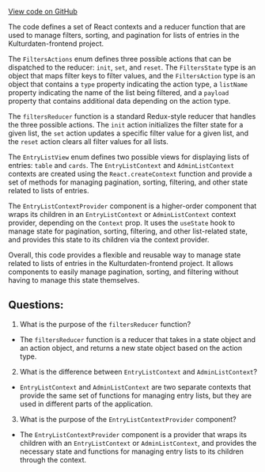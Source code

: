 [View code on GitHub](https://github.com/technologiestiftung/kulturdaten-frontend/blob/master/components/EntryList/EntryListContext.tsx)

The code defines a set of React contexts and a reducer function that are used to manage filters, sorting, and pagination for lists of entries in the Kulturdaten-frontend project. 

The `FiltersActions` enum defines three possible actions that can be dispatched to the reducer: `init`, `set`, and `reset`. The `FiltersState` type is an object that maps filter keys to filter values, and the `FiltersAction` type is an object that contains a `type` property indicating the action type, a `listName` property indicating the name of the list being filtered, and a `payload` property that contains additional data depending on the action type. 

The `filtersReducer` function is a standard Redux-style reducer that handles the three possible actions. The `init` action initializes the filter state for a given list, the `set` action updates a specific filter value for a given list, and the `reset` action clears all filter values for all lists. 

The `EntryListView` enum defines two possible views for displaying lists of entries: `table` and `cards`. The `EntryListContext` and `AdminListContext` contexts are created using the `React.createContext` function and provide a set of methods for managing pagination, sorting, filtering, and other state related to lists of entries. 

The `EntryListContextProvider` component is a higher-order component that wraps its children in an `EntryListContext` or `AdminListContext` context provider, depending on the `Context` prop. It uses the `useState` hook to manage state for pagination, sorting, filtering, and other list-related state, and provides this state to its children via the context provider. 

Overall, this code provides a flexible and reusable way to manage state related to lists of entries in the Kulturdaten-frontend project. It allows components to easily manage pagination, sorting, and filtering without having to manage this state themselves.
## Questions: 
 1. What is the purpose of the `filtersReducer` function?
- The `filtersReducer` function is a reducer that takes in a state object and an action object, and returns a new state object based on the action type.

2. What is the difference between `EntryListContext` and `AdminListContext`?
- `EntryListContext` and `AdminListContext` are two separate contexts that provide the same set of functions for managing entry lists, but they are used in different parts of the application.

3. What is the purpose of the `EntryListContextProvider` component?
- The `EntryListContextProvider` component is a provider that wraps its children with an `EntryListContext` or `AdminListContext`, and provides the necessary state and functions for managing entry lists to its children through the context.